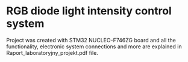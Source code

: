 # RGB diode light intensity control system
Project was created with STM32 NUCLEO-F746ZG board and all the functionality, electronic system connections and more are explained in Raport_laboratoryjny_projekt.pdf file. 